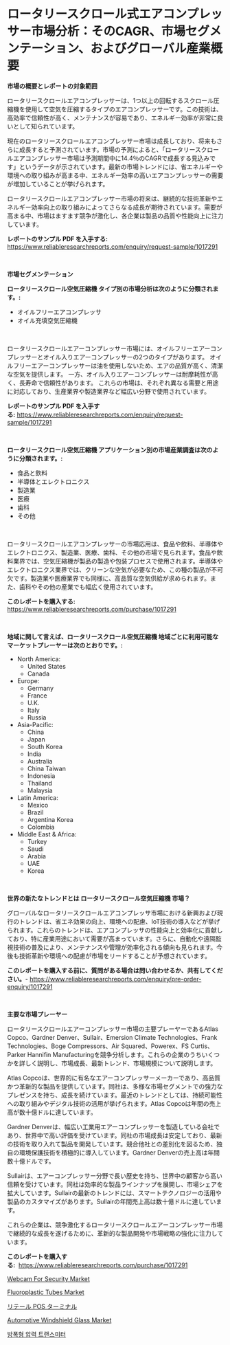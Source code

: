 <p><h1>ロータリースクロール式エアコンプレッサー市場分析：そのCAGR、市場セグメンテーション、およびグローバル産業概要</h1></p><p><strong>市場の概要とレポートの対象範囲</strong></p>
<p><p>ロータリースクロールエアコンプレッサーは、1つ以上の回転するスクロール圧縮機を使用して空気を圧縮するタイプのエアコンプレッサーです。この技術は、高効率で信頼性が高く、メンテナンスが容易であり、エネルギー効率が非常に良いとして知られています。</p><p>現在のロータリースクロールエアコンプレッサー市場は成長しており、将来もさらに成長すると予測されています。市場の予測によると、「ロータリースクロールエアコンプレッサー市場は予測期間中に14.4％のCAGRで成長する見込みです」というデータが示されています。最新の市場トレンドには、省エネルギーや環境への取り組みが高まる中、エネルギー効率の高いエアコンプレッサーの需要が増加していることが挙げられます。</p><p>ロータリースクロールエアコンプレッサー市場の将来は、継続的な技術革新やエネルギー効率向上の取り組みによってさらなる成長が期待されています。需要が高まる中、市場はますます競争が激化し、各企業は製品の品質や性能向上に注力しています。</p></p>
<p><strong>レポートのサンプル PDF を入手する:</strong> <a href="https://www.reliableresearchreports.com/enquiry/request-sample/1017291">https://www.reliableresearchreports.com/enquiry/request-sample/1017291</a></p>
<p>&nbsp;</p>
<p><strong>市場セグメンテーション</strong></p>
<p><strong>ロータリースクロール空気圧縮機 タイプ別の市場分析は次のように分類されます。:</strong></p>
<p><ul><li>オイルフリーエアコンプレッサ</li><li>オイル充填空気圧縮機</li></ul></p>
<p>&nbsp;</p>
<p><p>ロータリースクロールエアーコンプレッサー市場には、オイルフリーエアーコンプレッサーとオイル入りエアーコンプレッサーの2つのタイプがあります。 オイルフリーエアーコンプレッサーは油を使用しないため、エアの品質が高く、清潔な空気を提供します。 一方、オイル入りエアーコンプレッサーは耐摩耗性が高く、長寿命で信頼性があります。 これらの市場は、それぞれ異なる需要と用途に対応しており、生産業界や製造業界など幅広い分野で使用されています。</p></p>
<p><strong>レポートのサンプル PDF を入手する:</strong>&nbsp;<a href="https://www.reliableresearchreports.com/enquiry/request-sample/1017291">https://www.reliableresearchreports.com/enquiry/request-sample/1017291</a></p>
<p>&nbsp;</p>
<p><strong> ロータリースクロール空気圧縮機 アプリケーション別の市場産業調査は次のように分類されます。:</strong></p>
<p><ul><li>食品と飲料</li><li>半導体とエレクトロニクス</li><li>製造業</li><li>医療</li><li>歯科</li><li>その他</li></ul></p>
<p>&nbsp;</p>
<p><p>ロータリースクロールエアコンプレッサーの市場応用は、食品や飲料、半導体やエレクトロニクス、製造業、医療、歯科、その他の市場で見られます。食品や飲料業界では、空気圧縮機が製品の製造や包装プロセスで使用されます。半導体やエレクトロニクス業界では、クリーンな空気が必要なため、この種の製品が不可欠です。製造業や医療業界でも同様に、高品質な空気供給が求められます。また、歯科やその他の産業でも幅広く使用されています。</p></p>
<p><strong>このレポートを購入する:</strong>&nbsp; <a href="https://www.reliableresearchreports.com/purchase/1017291">https://www.reliableresearchreports.com/purchase/1017291</a></p>
<p>&nbsp;</p>
<p><strong>地域に関して言えば、ロータリースクロール空気圧縮機 地域ごとに利用可能なマーケットプレーヤーは次のとおりです。:</strong></p>
<p><ul>
    <li>
        North America:
        <ul>
            <li>United States</li>
            <li>Canada</li>
        </ul>
    </li>
    <li>
        Europe:
        <ul>
            <li>Germany</li>
            <li>France</li>
            <li>U.K.</li>
            <li>Italy</li>
            <li>Russia</li>
        </ul>
    </li>
    <li>
        Asia-Pacific:
        <ul>
            <li>China</li>
            <li>Japan</li>
            <li>South Korea</li>
            <li>India</li>
            <li>Australia</li>
            <li>China Taiwan</li>
            <li>Indonesia</li>
            <li>Thailand</li>
            <li>Malaysia</li>
        </ul>
    </li>
    <li>
        Latin America:
        <ul>
            <li>Mexico</li>
            <li>Brazil</li>
            <li>Argentina Korea</li>
            <li>Colombia</li>
        </ul>
    </li>
    <li>
        Middle East & Africa:
        <ul>
            <li>Turkey</li>
            <li>Saudi</li>
            <li>Arabia</li>
            <li>UAE</li>
            <li>Korea</li>
        </ul>
    </li>
    </ul></p>
<p>&nbsp;</p>
<p><strong>世界の新たなトレンドとは ロータリースクロール空気圧縮機 市場？</strong></p>
<p><p>グローバルなロータリースクロールエアコンプレッサ市場における新興および現行のトレンドは、省エネ効果の向上、環境への配慮、IoT技術の導入などが挙げられます。これらのトレンドは、エアコンプレッサの性能向上と効率化に貢献しており、特に産業用途において需要が高まっています。さらに、自動化や遠隔監視技術の普及により、メンテナンスや管理が効率化される傾向も見られます。今後も技術革新や環境への配慮が市場をリードすることが予想されています。</p></p>
<p><strong>このレポートを購入する前に、質問がある場合は問い合わせるか、共有してください。</strong>- <a href="https://www.reliableresearchreports.com/enquiry/pre-order-enquiry/1017291">https://www.reliableresearchreports.com/enquiry/pre-order-enquiry/1017291</a></p>
<p>&nbsp;</p>
<p><strong>主要な市場プレーヤー</strong></p>
<p><p>ロータリースクロールエアーコンプレッサー市場の主要プレーヤーであるAtlas Copco、Gardner Denver、Sullair、Emersion Climate Technologies、Frank Technologies、Boge Compressors、Air Squared、Powerex、FS Curtis、Parker Hannifin Manufacturingを競争分析します。これらの企業のうちいくつかを詳しく説明し、市場成長、最新トレンド、市場規模について説明します。</p><p>Atlas Copcoは、世界的に有名なエアーコンプレッサーメーカーであり、高品質かつ革新的な製品を提供しています。同社は、多様な市場セグメントでの強力なプレゼンスを持ち、成長を続けています。最近のトレンドとしては、持続可能性への取り組みやデジタル技術の活用が挙げられます。Atlas Copcoは年間の売上高が数十億ドルに達しています。</p><p>Gardner Denverは、幅広い工業用エアーコンプレッサーを製造している会社であり、世界中で高い評価を受けています。同社の市場成長は安定しており、最新の技術を取り入れて製品を開発しています。競合他社との差別化を図るため、独自の環境保護技術を積極的に導入しています。Gardner Denverの売上高は年間数十億ドルです。</p><p>Sullairは、エアーコンプレッサー分野で長い歴史を持ち、世界中の顧客から高い信頼を受けています。同社は効率的な製品ラインナップを展開し、市場シェアを拡大しています。Sullairの最新のトレンドには、スマートテクノロジーの活用や製品のカスタマイズがあります。Sullairの年間売上高は数十億ドルに達しています。</p><p>これらの企業は、競争激化するロータリースクロールエアーコンプレッサー市場で継続的な成長を遂げるために、革新的な製品開発や市場戦略の強化に注力しています。</p></p>
<p><strong>このレポートを購入する:</strong>&nbsp;&nbsp;<a href="https://www.reliableresearchreports.com/purchase/1017291">https://www.reliableresearchreports.com/purchase/1017291</a></p>
<p><p><a href="https://github.com/johnbach50/Market-Research-Report-List-2/blob/main/webcam-for-security-market.md">Webcam For Security Market</a></p><p><a href="https://fearless-okapi-6c8.notion.site/Fluoroplastic-Tubes-Market-Research-Report-Provides-Critical-Insights-that-can-help-Shape-Business-D-08f274ad463143dc9537b85f7cc72819">Fluoroplastic Tubes Market</a></p><p><a href="https://github.com/NashBeahan2023/Market-Research-Report-List-1/blob/main/841522911581.md">リテール POS ターミナル</a></p><p><a href="https://issuu.com/reportprime-2/docs/automotive-windshield-glass-market-size-2030.pptx">Automotive Windshield Glass Market</a></p><p><a href="https://github.com/royErdmtyan906778/Market-Research-Report-List-1/blob/main/761644510658.md">방폭형 압력 트랜스미터</a></p></p>